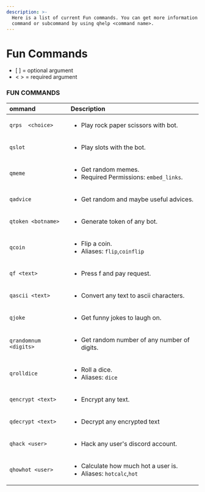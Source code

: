 ```yaml
---
description: >-
  Here is a list of current Fun commands. You can get more information about a
  command or subcommand by using qhelp <command name>.
---
```


# Fun Commands

* \[ \] = optional argument
* &lt; &gt; = required argument

### FUN COMMANDS

<table>
  <thead>
    <tr>
      <th style="text-align:left">ommand</th>
      <th style="text-align:left">Description</th>
    </tr>
  </thead>
  <tbody>
    <tr>
      <td style="text-align:left"><code>qrps  &lt;choice&gt;</code>
      </td>
      <td style="text-align:left">
        <ul>
          <li>Play rock paper scissors with bot.</li>
        </ul>
      </td>
    </tr>
    <tr>
      <td style="text-align:left"><code>qslot</code>
      </td>
      <td style="text-align:left">
        <ul>
          <li>Play slots with the bot.</li>
        </ul>
      </td>
    </tr>
    <tr>
      <td style="text-align:left"><code>qmeme</code>
      </td>
      <td style="text-align:left">
        <ul>
          <li>Get random memes.</li>
          <li>Required Permissions: <code>embed_links</code>.</li>
        </ul>
      </td>
    </tr>
    <tr>
      <td style="text-align:left"><code>qadvice</code>
      </td>
      <td style="text-align:left">
        <ul>
          <li>Get random and maybe useful advices.</li>
        </ul>
      </td>
    </tr>
    <tr>
      <td style="text-align:left"><code>qtoken &lt;botname&gt;</code>
      </td>
      <td style="text-align:left">
        <ul>
          <li>Generate token of any bot.</li>
        </ul>
      </td>
    </tr>
    <tr>
      <td style="text-align:left"><code>qcoin</code>
      </td>
      <td style="text-align:left">
        <ul>
          <li>Flip a coin.</li>
          <li>Aliases: <code>flip</code>,<code>coinflip</code>
          </li>
        </ul>
      </td>
    </tr>
    <tr>
      <td style="text-align:left"><code>qf &lt;text&gt;</code>
      </td>
      <td style="text-align:left">
        <ul>
          <li>Press f and pay request.</li>
        </ul>
      </td>
    </tr>
    <tr>
      <td style="text-align:left"><code>qascii &lt;text&gt;</code>
      </td>
      <td style="text-align:left">
        <ul>
          <li>Convert any text to ascii characters.</li>
        </ul>
      </td>
    </tr>
    <tr>
      <td style="text-align:left"><code>qjoke</code>
      </td>
      <td style="text-align:left">
        <ul>
          <li>Get funny jokes to laugh on.</li>
        </ul>
      </td>
    </tr>
    <tr>
      <td style="text-align:left"><code>qrandomnum &lt;digits&gt;</code>
      </td>
      <td style="text-align:left">
        <ul>
          <li>Get random number of any number of digits.</li>
        </ul>
      </td>
    </tr>
    <tr>
      <td style="text-align:left"><code>qrolldice</code>
      </td>
      <td style="text-align:left">
        <ul>
          <li>Roll a dice.</li>
          <li>Aliases: <code>dice</code>
          </li>
        </ul>
      </td>
    </tr>
    <tr>
      <td style="text-align:left"><code>qencrypt &lt;text&gt;</code>
      </td>
      <td style="text-align:left">
        <ul>
          <li>Encrypt any text.</li>
        </ul>
      </td>
    </tr>
    <tr>
      <td style="text-align:left"><code>qdecrypt &lt;text&gt;</code>
      </td>
      <td style="text-align:left">
        <ul>
          <li>Decrypt any encrypted text</li>
        </ul>
      </td>
    </tr>
    <tr>
      <td style="text-align:left"><code>qhack &lt;user&gt;</code>
      </td>
      <td style="text-align:left">
        <ul>
          <li>Hack any user&apos;s discord account.</li>
        </ul>
      </td>
    </tr>
    <tr>
      <td style="text-align:left"><code>qhowhot &lt;user&gt;</code>
      </td>
      <td style="text-align:left">
        <ul>
          <li>Calculate how much hot a user is.</li>
          <li>Aliases: <code>hotcalc</code>,<code>hot</code>
          </li>
        </ul>
      </td>
    </tr>
  </tbody>
</table>

